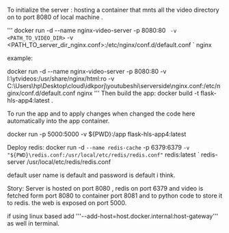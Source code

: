 To initialize the server :
hosting a container that mnts all the video directory on to port 8080 of local machine .

'''
docker run -d --name nginx-video-server -p 8080:80 `
    -v <PATH_TO_VIDEO_DIR>`
-v <PATH_TO_server_dir_nginx.conf>:/etc/nginx/conf.d/default.conf `
nginx

example:

docker run -d --name nginx-video-server -p 8080:80 -v I:\ytvideos:/usr/share/nginx/html:ro -v C:\Users\hp\Desktop\cloud\idkporj\youtubeshi\serverside\nginx.conf:/etc/nginx/conf.d/default.conf nginx
'''
Then build the app:
docker build -t flask-hls-app4:latest .

To run the app and to apply changes when changed the code here automatically into the app container.

  docker run -p 5000:5000 -v ${PWD}:/app flask-hls-app4:latest

Deploy redis:
docker run -d `
  --name redis-cache `
  -p 6379:6379 `
  -v "${PWD}\redis.conf:/usr/local/etc/redis/redis.conf" `
  redis:latest `
  redis-server /usr/local/etc/redis/redis.conf

default user name is default and password is default i think.

Story:
Server is hosted on port 8080 , redis on port 6379 and video is fetched form port 8080 to container port 8081 and to python code to store it to redis. the web is exposed on port 5000.

if using linux based add 
'''--add-host=host.docker.internal:host-gateway'''
as well in terminal.